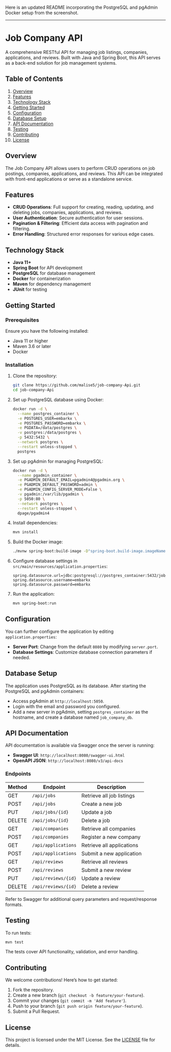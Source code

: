 Here is an updated README incorporating the PostgreSQL and pgAdmin Docker setup from the screenshot.

---

# Job Company API

A comprehensive RESTful API for managing job listings, companies, applications, and reviews. Built with Java and Spring Boot, this API serves as a back-end solution for job management systems.

## Table of Contents

1. [Overview](#overview)
2. [Features](#features)
3. [Technology Stack](#technology-stack)
4. [Getting Started](#getting-started)
5. [Configuration](#configuration)
6. [Database Setup](#database-setup)
7. [API Documentation](#api-documentation)
8. [Testing](#testing)
9. [Contributing](#contributing)
10. [License](#license)

## Overview

The Job Company API allows users to perform CRUD operations on job postings, companies, applications, and reviews. This API can be integrated with front-end applications or serve as a standalone service.

## Features

- **CRUD Operations**: Full support for creating, reading, updating, and deleting jobs, companies, applications, and reviews.
- **User Authentication**: Secure authentication for user sessions.
- **Pagination & Filtering**: Efficient data access with pagination and filtering.
- **Error Handling**: Structured error responses for various edge cases.

## Technology Stack

- **Java 11+**
- **Spring Boot** for API development
- **PostgreSQL** for database management
- **Docker** for containerization
- **Maven** for dependency management
- **JUnit** for testing

## Getting Started

### Prerequisites

Ensure you have the following installed:
- Java 11 or higher
- Maven 3.6 or later
- Docker

### Installation

1. Clone the repository:
   ```bash
   git clone https://github.com/malise5/job-company-Api.git
   cd job-company-Api
   ```

2. Set up PostgreSQL database using Docker:
   ```bash
   docker run -d \
     --name postgres_container \
     -e POSTGRES_USER=embarkx \
     -e POSTGRES_PASSWORD=embarkx \
     -e PGDATA=/data/postgres \
     -v postgres:/data/postgres \
     -p 5432:5432 \
     --network postgres \
     --restart unless-stopped \
     postgres
   ```

3. Set up pgAdmin for managing PostgreSQL:
   ```bash
   docker run -d \
     --name pgadmin_container \
     -e PGADMIN_DEFAULT_EMAIL=pgadmin4@pgadmin.org \
     -e PGADMIN_DEFAULT_PASSWORD=admin \
     -e PGADMIN_CONFIG_SERVER_MODE=False \
     -v pgadmin:/var/lib/pgadmin \
     -p 5050:80 \
     --network postgres \
     --restart unless-stopped \
     dpage/pgadmin4
   ```

4. Install dependencies:
   ```bash
   mvn install
   ```

5. Build the Docker image:
   ```bash
   ./mvnw spring-boot:build-image -D"spring-boot.build-image.imageName=malise/jobappimage"
   ```

6. Configure database settings in `src/main/resources/application.properties`:
   ```properties
   spring.datasource.url=jdbc:postgresql://postgres_container:5432/job_company_db
   spring.datasource.username=embarkx
   spring.datasource.password=embarkx
   ```

7. Run the application:
   ```bash
   mvn spring-boot:run
   ```

## Configuration

You can further configure the application by editing `application.properties`:
- **Server Port**: Change from the default `8080` by modifying `server.port`.
- **Database Settings**: Customize database connection parameters if needed.

## Database Setup

The application uses PostgreSQL as its database. After starting the PostgreSQL and pgAdmin containers:
- Access pgAdmin at `http://localhost:5050`.
- Login with the email and password you configured.
- Add a new server in pgAdmin, setting `postgres_container` as the hostname, and create a database named `job_company_db`.

## API Documentation

API documentation is available via Swagger once the server is running:

- **Swagger UI**: `http://localhost:8080/swagger-ui.html`
- **OpenAPI JSON**: `http://localhost:8080/v3/api-docs`

### Endpoints

| Method | Endpoint                   | Description                   |
|--------|-----------------------------|-------------------------------|
| GET    | `/api/jobs`                 | Retrieve all job listings     |
| POST   | `/api/jobs`                 | Create a new job              |
| PUT    | `/api/jobs/{id}`            | Update a job                  |
| DELETE | `/api/jobs/{id}`            | Delete a job                  |
| GET    | `/api/companies`            | Retrieve all companies        |
| POST   | `/api/companies`            | Register a new company        |
| GET    | `/api/applications`         | Retrieve all applications     |
| POST   | `/api/applications`         | Submit a new application      |
| GET    | `/api/reviews`              | Retrieve all reviews          |
| POST   | `/api/reviews`              | Submit a new review           |
| PUT    | `/api/reviews/{id}`         | Update a review               |
| DELETE | `/api/reviews/{id}`         | Delete a review               |

Refer to Swagger for additional query parameters and request/response formats.

## Testing

To run tests:
```bash
mvn test
```
The tests cover API functionality, validation, and error handling.

## Contributing

We welcome contributions! Here’s how to get started:

1. Fork the repository.
2. Create a new branch (`git checkout -b feature/your-feature`).
3. Commit your changes (`git commit -m 'Add feature'`).
4. Push to your branch (`git push origin feature/your-feature`).
5. Submit a Pull Request.

## License

This project is licensed under the MIT License. See the [LICENSE](LICENSE) file for details.

